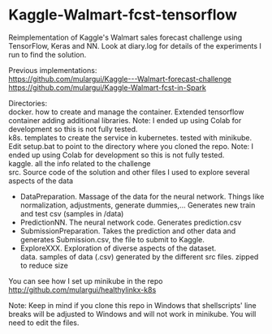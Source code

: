 Kaggle-Walmart-fcst-tensorflow
==============================
Reimplementation of Kaggle's Walmart sales forecast challenge using TensorFlow, Keras and NN.
Look at diary.log for details of the experiments I run to find the solution.

Previous implementations:\
https://github.com/mulargui/Kaggle---Walmart-forecast-challenge \
https://github.com/mulargui/Kaggle-Walmart-fcst-in-Spark

Directories:\
docker. how to create and manage the container. Extended tensorflow container adding additional libraries. Note: I ended up using Colab for development so this is not fully tested.\
k8s. templates to create the service in kubernetes. tested with minikube. Edit setup.bat to point to the directory where you cloned the repo. Note: I ended up using Colab for development so this is not fully tested.\
kaggle. all the info related to the challenge\
src. Source code of the solution and other files I used to explore several aspects of the data 
  * DataPreparation. Massage of the data for the neural network. Things like normalization, adjustments, generate dummies,... Generates new train and test csv (samples in /data)
  * PredictionNN. The neural network code. Generates prediction.csv
  * SubmissionPreparation. Takes the prediction and other data and generates Submission.csv, the file to submit to Kaggle.
  * ExploreXXX. Exploration of diverse aspects of the dataset.\
data. samples of data (.csv) generated by the different src files. zipped to reduce size

You can see how I set up minikube in the repo http://github.com/mulargui/healthylinkx-k8s 

Note: Keep in mind if you clone this repo in Windows that shellscripts' line breaks will be adjusted to Windows and will not work in minikube. You will need to edit the files.
